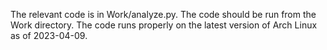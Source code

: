 The relevant code is in Work/analyze.py. The code should be run from the Work directory. The code runs properly on the latest version of Arch Linux as of 2023-04-09.

